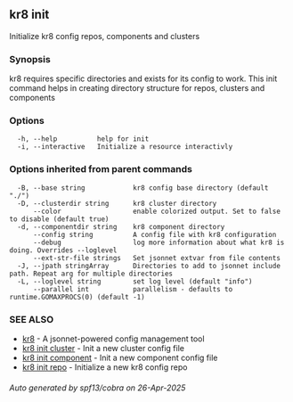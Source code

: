 ## kr8 init

Initialize kr8 config repos, components and clusters

### Synopsis

kr8 requires specific directories and exists for its config to work.
This init command helps in creating directory structure for repos, clusters and 
components

### Options

```
  -h, --help          help for init
  -i, --interactive   Initialize a resource interactivly
```

### Options inherited from parent commands

```
  -B, --base string            kr8 config base directory (default "./")
  -D, --clusterdir string      kr8 cluster directory
      --color                  enable colorized output. Set to false to disable (default true)
  -d, --componentdir string    kr8 component directory
      --config string          A config file with kr8 configuration
      --debug                  log more information about what kr8 is doing. Overrides --loglevel
      --ext-str-file strings   Set jsonnet extvar from file contents
  -J, --jpath stringArray      Directories to add to jsonnet include path. Repeat arg for multiple directories
  -L, --loglevel string        set log level (default "info")
      --parallel int           parallelism - defaults to runtime.GOMAXPROCS(0) (default -1)
```

### SEE ALSO

* [kr8](kr8.md)	 - A jsonnet-powered config management tool
* [kr8 init cluster](kr8_init_cluster.md)	 - Init a new cluster config file
* [kr8 init component](kr8_init_component.md)	 - Init a new component config file
* [kr8 init repo](kr8_init_repo.md)	 - Initialize a new kr8 config repo

###### Auto generated by spf13/cobra on 26-Apr-2025
